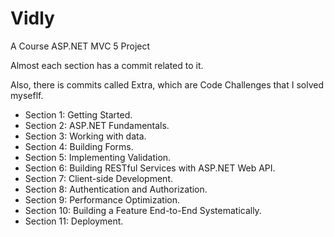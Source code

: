# Vidly
A Course ASP.NET MVC 5 Project

Almost each section has a commit related to it.

Also, there is commits called Extra, which are Code Challenges that I solved myseflf.

- Section 1: Getting Started.
- Section 2: ASP.NET Fundamentals.
- Section 3: Working with data.
- Section 4: Building Forms.
- Section 5: Implementing Validation.
- Section 6: Building RESTful Services with ASP.NET Web API.
- Section 7: Client-side Development.
- Section 8: Authentication and Authorization.
- Section 9: Performance Optimization.
- Section 10: Building a Feature End-to-End Systematically.
- Section 11: Deployment.
